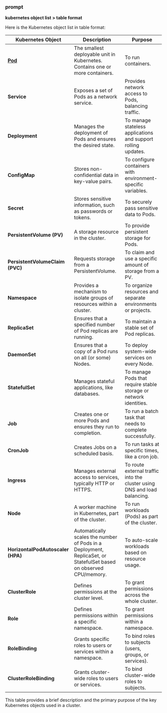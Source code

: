### prompt

**kubernetes object list > table format**

Here is the Kubernetes object list in table format:

| **Kubernetes Object**   | **Description**                                                       | **Purpose**                                                |
|-------------------------|-----------------------------------------------------------------------|------------------------------------------------------------|
| [**Pod**](01-21-pod.md)                 | The smallest deployable unit in Kubernetes. Contains one or more containers. | To run containers.                                          |
| **Service**             | Exposes a set of Pods as a network service.                           | Provides network access to Pods, balancing traffic.          |
| **Deployment**          | Manages the deployment of Pods and ensures the desired state.         | To manage stateless applications and support rolling updates. |
| **ConfigMap**           | Stores non-confidential data in key-value pairs.                      | To configure containers with environment-specific variables. |
| **Secret**              | Stores sensitive information, such as passwords or tokens.            | To securely pass sensitive data to Pods.                    |
| **PersistentVolume (PV)**| A storage resource in the cluster.                                    | To provide persistent storage for Pods.                     |
| **PersistentVolumeClaim (PVC)**| Requests storage from a PersistentVolume.                      | To claim and use a specific amount of storage from a PV.    |
| **Namespace**           | Provides a mechanism to isolate groups of resources within a cluster. | To organize resources and separate environments or projects. |
| **ReplicaSet**          | Ensures that a specified number of Pod replicas are running.           | To maintain a stable set of Pod replicas.                   |
| **DaemonSet**           | Ensures that a copy of a Pod runs on all (or some) Nodes.             | To deploy system-wide services on every Node.               |
| **StatefulSet**         | Manages stateful applications, like databases.                        | To manage Pods that require stable storage or network identities. |
| **Job**                 | Creates one or more Pods and ensures they run to completion.          | To run a batch task that needs to complete successfully.    |
| **CronJob**             | Creates Jobs on a scheduled basis.                                    | To run tasks at specific times, like a cron job.            |
| **Ingress**             | Manages external access to services, typically HTTP or HTTPS.         | To route external traffic into the cluster using DNS and load balancing. |
| **Node**                | A worker machine in Kubernetes, part of the cluster.                  | To run workloads (Pods) as part of the cluster.             |
| **HorizontalPodAutoscaler (HPA)** | Automatically scales the number of Pods in a Deployment, ReplicaSet, or StatefulSet based on observed CPU/memory. | To auto-scale workloads based on resource usage.            |
| **ClusterRole**         | Defines permissions at the cluster level.                             | To grant permissions across the whole cluster.              |
| **Role**                | Defines permissions within a specific namespace.                      | To grant permissions within a namespace.                    |
| **RoleBinding**         | Grants specific roles to users or services within a namespace.        | To bind roles to subjects (users, groups, or services).     |
| **ClusterRoleBinding**  | Grants cluster-wide roles to users or services.                       | To bind cluster-wide roles to subjects.                     |

This table provides a brief description and the primary purpose of the key Kubernetes objects used in a cluster.